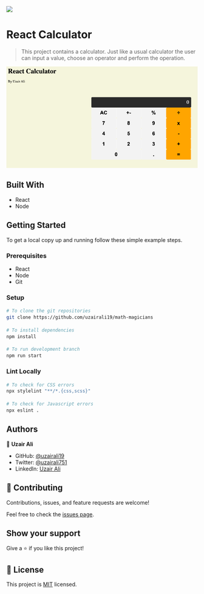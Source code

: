 ![](https://img.shields.io/badge/Microverse-blueviolet)

# React Calculator

>This project contains a calculator. Just like a usual calculator the user can input a value, choose an operator and perform the operation.

![React Calculator](./screenshot.png)

## Built With

- React
- Node

## Getting Started

To get a local copy up and running follow these simple example steps.

### Prerequisites

- React
- Node
- Git
  
### Setup

```bash
# To clone the git repositories
git clone https://github.com/uzairali19/math-magicians

# To install dependencies 
npm install 

# To run development branch
npm run start
```

### Lint Locally

```bash
# To check for CSS errors
npx stylelint "**/*.{css,scss}"

# To check for Javascript errors
npx eslint .
```

## Authors

👤 **Uzair Ali**

- GitHub: [@uzairali19](https://github.com/uzairali19)
- Twitter: [@uzairali751](https://twitter.com/Uzairali751)
- LinkedIn: [Uzair Ali](https://www.linkedin.com/in/uzair-ali-964187166/)

## 🤝 Contributing

Contributions, issues, and feature requests are welcome!

Feel free to check the [issues page](https://github.com/uzairali19/math-magicians/issues/).

## Show your support

Give a ⭐️ if you like this project!

## 📝 License

This project is [MIT](./MIT.md) licensed.

